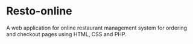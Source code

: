 # Resto-online
A web application for online restaurant management system for ordering and checkout pages using HTML, CSS and PHP.
